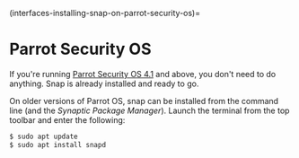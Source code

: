 (interfaces-installing-snap-on-parrot-security-os)=
# Parrot Security OS

If you're running [Parrot Security OS 4.1](https://www.parrotsec.org/) and above, you don't need to do anything. Snap is already installed and ready to go.

On older versions of Parrot OS, snap can be installed from the command line (and the *Synaptic Package Manager*). Launch the terminal from the top toolbar and enter the following:

```bash
$ sudo apt update
$ sudo apt install snapd
```

